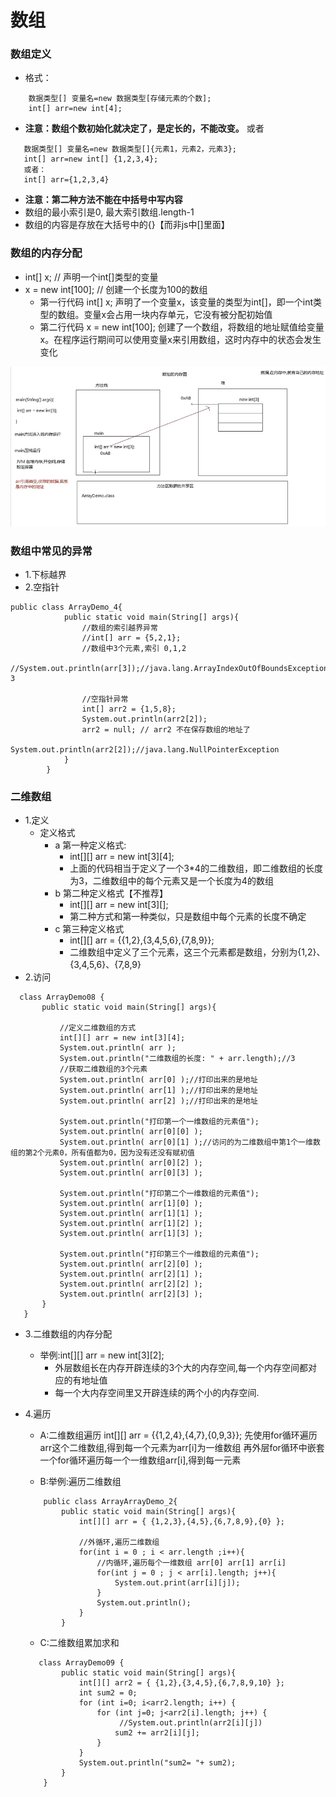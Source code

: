 # 数组
### 数组定义
* 格式：
```
    数据类型[] 变量名=new 数据类型[存储元素的个数];
    int[] arr=new int[4];
```
* **注意：数组个数初始化就决定了，是定长的，不能改变。**
或者
```
   数据类型[] 变量名=new 数据类型[]{元素1，元素2，元素3};
   int[] arr=new int[] {1,2,3,4};
   或者：
   int[] arr={1,2,3,4}
```
* **注意：第二种方法不能在中括号中写内容**
* 数组的最小索引是0, 最大索引数组.length-1
* 数组的内容是存放在大括号中的{}【而非js中[]里面】
### 数组的内存分配
* int[] x;	            	// 声明一个int[]类型的变量
*	x = new int[100];		// 创建一个长度为100的数组
    * 第一行代码 int[] x; 声明了一个变量x，该变量的类型为int[]，即一个int类型的数组。变量x会占用一块内存单元，它没有被分配初始值
    * 第二行代码 x = new int[100]; 创建了一个数组，将数组的地址赋值给变量x。在程序运行期间可以使用变量x来引用数组，这时内存中的状态会发生变化

![image](https://github.com/ericyishi/img-folder/blob/master/summary/backend/array_store.png)
### 数组中常见的异常
* 1.下标越界
* 2.空指针
```
public class ArrayDemo_4{
			public static void main(String[] args){
				//数组的索引越界异常
				//int[] arr = {5,2,1};
				//数组中3个元素,索引 0,1,2
				//System.out.println(arr[3]);//java.lang.ArrayIndexOutOfBoundsException: 3

				//空指针异常
				int[] arr2 = {1,5,8};
				System.out.println(arr2[2]);
				arr2 = null; // arr2 不在保存数组的地址了
				System.out.println(arr2[2]);//java.lang.NullPointerException
			}
		}
```

### 二维数组
* 1.定义
  * 定义格式
   	* a 第一种定义格式:
   		*  int[][] arr = new int[3][4];
   		*  上面的代码相当于定义了一个3*4的二维数组，即二维数组的长度为3，二维数组中的每个元素又是一个长度为4的数组
   	* b 第二种定义格式【不推荐】
   		*  int[][] arr = new int[3][];
   		*  第二种方式和第一种类似，只是数组中每个元素的长度不确定
   	* c 第三种定义格式
   		*  	int[][] arr = {{1,2},{3,4,5,6},{7,8,9}};
   		*  	二维数组中定义了三个元素，这三个元素都是数组，分别为{1,2}、{3,4,5,6}、{7,8,9}
* 2.访问
 ```
   class ArrayDemo08 {
   		public static void main(String[] args){

   			//定义二维数组的方式
   			int[][] arr = new int[3][4];
   			System.out.println( arr );
   			System.out.println("二维数组的长度: " + arr.length);//3
   			//获取二维数组的3个元素
   			System.out.println( arr[0] );//打印出来的是地址
   			System.out.println( arr[1] );//打印出来的是地址
   			System.out.println( arr[2] );//打印出来的是地址

   			System.out.println("打印第一个一维数组的元素值");
   			System.out.println( arr[0][0] );
   			System.out.println( arr[0][1] );//访问的为二维数组中第1个一维数组的第2个元素0，所有值都为0，因为没有还没有赋初值
   			System.out.println( arr[0][2] );
   			System.out.println( arr[0][3] );

   			System.out.println("打印第二个一维数组的元素值");
   			System.out.println( arr[1][0] );
   			System.out.println( arr[1][1] );
   			System.out.println( arr[1][2] );
   			System.out.println( arr[1][3] );

   			System.out.println("打印第三个一维数组的元素值");
   			System.out.println( arr[2][0] );
   			System.out.println( arr[2][1] );
   			System.out.println( arr[2][2] );
   			System.out.println( arr[2][3] );
   		}
   	}
 ```

* 3.二维数组的内存分配
  * 举例:int[][] arr = new int[3][2];
	 * 外层数组长在内存开辟连续的3个大的内存空间,每一个内存空间都对应的有地址值
	 * 每一个大内存空间里又开辟连续的两个小的内存空间.

* 4.遍历
    * A:二维数组遍历
  		 int[][] arr = {{1,2,4},{4,7},{0,9,3}};
    		 先使用for循环遍历arr这个二维数组,得到每一个元素为arr[i]为一维数组
  		 再外层for循环中嵌套一个for循环遍历每一个一维数组arr[i],得到每一元素

  	* B:举例:遍历二维数组
  	```
  		public class ArrayArrayDemo_2{
  			public static void main(String[] args){
  				int[][] arr = { {1,2,3},{4,5},{6,7,8,9},{0} };

  				//外循环,遍历二维数组
  				for(int i = 0 ; i < arr.length ;i++){
  					//内循环,遍历每个一维数组 arr[0] arr[1] arr[i]
  					for(int j = 0 ; j < arr[i].length; j++){
  						System.out.print(arr[i][j]);
  					}
  					System.out.println();
  				}
  			}
    ```
  	* C:二维数组累加求和
  	```
  	   class ArrayDemo09 {
  			public static void main(String[] args){
  			  	int[][] arr2 = { {1,2},{3,4,5},{6,7,8,9,10} };
  				int sum2 = 0;
  				for (int i=0; i<arr2.length; i++) {
  					for (int j=0; j<arr2[i].length; j++) {
  		                 //System.out.println(arr2[i][j])
  						sum2 += arr2[i][j];
  					}
  				}
  				System.out.println("sum2= "+ sum2);
  			}
  		}
  	```